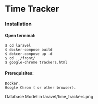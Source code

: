 # Time Tracker

### Installation
#### Open terminal:
```
$ cd laravel
$ docker-compose build
$ dokcer-compose up -d
$ cd ../front/
$ google-chrome trackers.html
```

#### Prerequisites:
```
Docker.
Google Chrom ( or other browser).
```	

Database Model in laravel/time_trackers.png